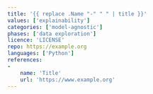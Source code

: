 ```yaml
---
title: '{{ replace .Name "-" " " | title }}'
values: ['explainability']
categories: ['model-agnostic']
phases: ['data exploration']
licence: 'LICENSE'
repo: https://example.org
languages: ['Python']
references: 
- 
    name: 'Title'
    url: 'https://www.example.org'
---
```


